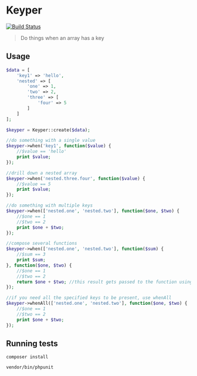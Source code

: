 Keyper
======
[![Build Status](https://secure.travis-ci.org/varsitynewsnetwork/keyper.png?branch=master)](https://travis-ci.org/varsitynewsnetwork/keyper)

> Do things when an array has a key

Usage
-----

```php
$data = [
    'key1' => 'hello',
    'nested' => [
        'one' => 1,
        'two' => 2,
        'three' => [
            'four' => 5
        ]
    ]
];

$keyper = Keyper::create($data);

//do something with a single value
$keyper->when('key1', function($value) {
    //$value == 'hello'
    print $value;
});

//drill down a nested array
$keyper->when('nested.three.four', function($value) {
    //$value == 5
    print $value;
});

//do something with multiple keys
$keyper->when(['nested.one', 'nested.two'], function($one, $two) {
    //$one == 1
    //$two == 2
    print $one + $two;
});

//compose several functions
$keyper->when(['nested.one', 'nested.two'], function($sum) {
    //$sum == 3
    print $sum;
}, function($one, $two) {
    //$one == 1
    //$two == 2
    return $one + $two; //this result gets passed to the function using $sum
});

//if you need all the specified keys to be present, use whenAll
$keyper->whenAll(['nested.one', 'nested.two'], function($one, $two) {
    //$one == 1
    //$two == 2
    print $one + $two;
});
```

Running tests
-------------

```code
composer install

vendor/bin/phpunit
```
